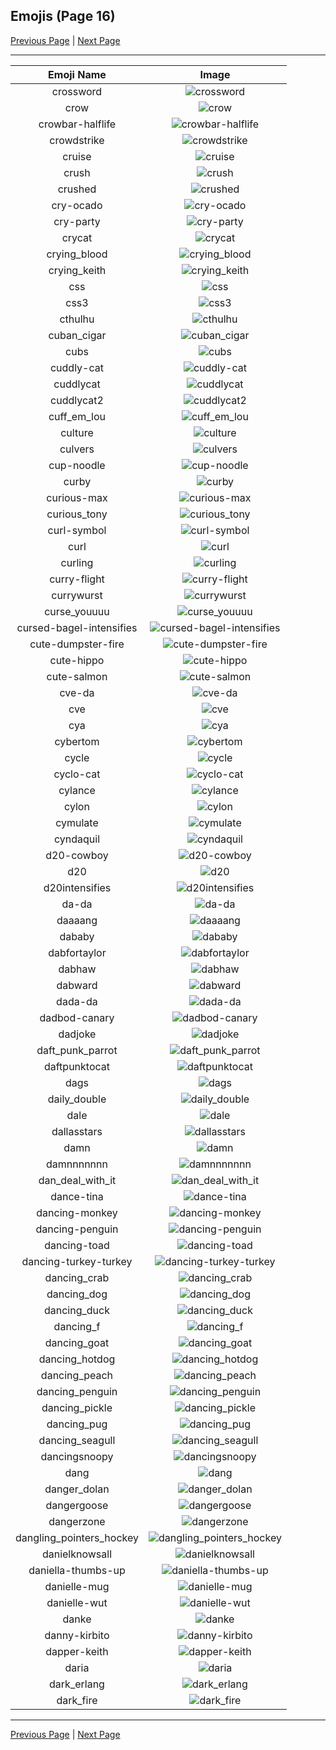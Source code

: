 
## Emojis (Page 16)

[Previous Page](/docs/rc/page-c-0015.md)
  | [Next Page](/docs/rc/page-d-0017.md)

<hr />

|Emoji Name|Image|
| :-: | :-: |
|crossword| ![crossword](/emojis/rc/crossword.png)|
|crow| ![crow](/emojis/rc/crow.gif)|
|crowbar-halflife| ![crowbar-halflife](/emojis/rc/crowbar-halflife.gif)|
|crowdstrike| ![crowdstrike](/emojis/rc/crowdstrike.png)|
|cruise| ![cruise](/emojis/rc/cruise.png)|
|crush| ![crush](/emojis/rc/crush.jpg)|
|crushed| ![crushed](/emojis/rc/crushed.gif)|
|cry-ocado| ![cry-ocado](/emojis/rc/cry-ocado.png)|
|cry-party| ![cry-party](/emojis/rc/cry-party.png)|
|crycat| ![crycat](/emojis/rc/crycat.png)|
|crying_blood| ![crying_blood](/emojis/rc/crying_blood.png)|
|crying_keith| ![crying_keith](/emojis/rc/crying_keith.png)|
|css| ![css](/emojis/rc/css.gif)|
|css3| ![css3](/emojis/rc/css3.png)|
|cthulhu| ![cthulhu](/emojis/rc/cthulhu.gif)|
|cuban_cigar| ![cuban_cigar](/emojis/rc/cuban_cigar.png)|
|cubs| ![cubs](/emojis/rc/cubs.png)|
|cuddly-cat| ![cuddly-cat](/emojis/rc/cuddly-cat.png)|
|cuddlycat| ![cuddlycat](/emojis/rc/cuddlycat.png)|
|cuddlycat2| ![cuddlycat2](/emojis/rc/cuddlycat2.png)|
|cuff_em_lou| ![cuff_em_lou](/emojis/rc/cuff_em_lou.png)|
|culture| ![culture](/emojis/rc/culture.jpg)|
|culvers| ![culvers](/emojis/rc/culvers.png)|
|cup-noodle| ![cup-noodle](/emojis/rc/cup-noodle.png)|
|curby| ![curby](/emojis/rc/curby.png)|
|curious-max| ![curious-max](/emojis/rc/curious-max.gif)|
|curious_tony| ![curious_tony](/emojis/rc/curious_tony.jpg)|
|curl-symbol| ![curl-symbol](/emojis/rc/curl-symbol.png)|
|curl| ![curl](/emojis/rc/curl.png)|
|curling| ![curling](/emojis/rc/curling.gif)|
|curry-flight| ![curry-flight](/emojis/rc/curry-flight.png)|
|currywurst| ![currywurst](/emojis/rc/currywurst.png)|
|curse_youuuu| ![curse_youuuu](/emojis/rc/curse_youuuu.png)|
|cursed-bagel-intensifies| ![cursed-bagel-intensifies](/emojis/rc/cursed-bagel-intensifies.gif)|
|cute-dumpster-fire| ![cute-dumpster-fire](/emojis/rc/cute-dumpster-fire.gif)|
|cute-hippo| ![cute-hippo](/emojis/rc/cute-hippo.jpg)|
|cute-salmon| ![cute-salmon](/emojis/rc/cute-salmon.png)|
|cve-da| ![cve-da](/emojis/rc/cve-da.png)|
|cve| ![cve](/emojis/rc/cve.png)|
|cya| ![cya](/emojis/rc/cya.png)|
|cybertom| ![cybertom](/emojis/rc/cybertom.png)|
|cycle| ![cycle](/emojis/rc/cycle.png)|
|cyclo-cat| ![cyclo-cat](/emojis/rc/cyclo-cat.png)|
|cylance| ![cylance](/emojis/rc/cylance.png)|
|cylon| ![cylon](/emojis/rc/cylon.gif)|
|cymulate| ![cymulate](/emojis/rc/cymulate.jpg)|
|cyndaquil| ![cyndaquil](/emojis/rc/cyndaquil.gif)|
|d20-cowboy| ![d20-cowboy](/emojis/rc/d20-cowboy.png)|
|d20| ![d20](/emojis/rc/d20.jpg)|
|d20intensifies| ![d20intensifies](/emojis/rc/d20intensifies.gif)|
|da-da| ![da-da](/emojis/rc/da-da.png)|
|daaaang| ![daaaang](/emojis/rc/daaaang.jpg)|
|dababy| ![dababy](/emojis/rc/dababy.jpg)|
|dabfortaylor| ![dabfortaylor](/emojis/rc/dabfortaylor.gif)|
|dabhaw| ![dabhaw](/emojis/rc/dabhaw.png)|
|dabward| ![dabward](/emojis/rc/dabward.png)|
|dada-da| ![dada-da](/emojis/rc/dada-da.jpg)|
|dadbod-canary| ![dadbod-canary](/emojis/rc/dadbod-canary.png)|
|dadjoke| ![dadjoke](/emojis/rc/dadjoke.png)|
|daft_punk_parrot| ![daft_punk_parrot](/emojis/rc/daft_punk_parrot.gif)|
|daftpunktocat| ![daftpunktocat](/emojis/rc/daftpunktocat.gif)|
|dags| ![dags](/emojis/rc/dags.gif)|
|daily_double| ![daily_double](/emojis/rc/daily_double.png)|
|dale| ![dale](/emojis/rc/dale.png)|
|dallasstars| ![dallasstars](/emojis/rc/dallasstars.png)|
|damn| ![damn](/emojis/rc/damn.jpg)|
|damnnnnnnn| ![damnnnnnnn](/emojis/rc/damnnnnnnn.jpg)|
|dan_deal_with_it| ![dan_deal_with_it](/emojis/rc/dan_deal_with_it.png)|
|dance-tina| ![dance-tina](/emojis/rc/dance-tina.gif)|
|dancing-monkey| ![dancing-monkey](/emojis/rc/dancing-monkey.gif)|
|dancing-penguin| ![dancing-penguin](/emojis/rc/dancing-penguin.gif)|
|dancing-toad| ![dancing-toad](/emojis/rc/dancing-toad.gif)|
|dancing-turkey-turkey| ![dancing-turkey-turkey](/emojis/rc/dancing-turkey-turkey.gif)|
|dancing_crab| ![dancing_crab](/emojis/rc/dancing_crab.gif)|
|dancing_dog| ![dancing_dog](/emojis/rc/dancing_dog.gif)|
|dancing_duck| ![dancing_duck](/emojis/rc/dancing_duck.gif)|
|dancing_f| ![dancing_f](/emojis/rc/dancing_f.gif)|
|dancing_goat| ![dancing_goat](/emojis/rc/dancing_goat.gif)|
|dancing_hotdog| ![dancing_hotdog](/emojis/rc/dancing_hotdog.gif)|
|dancing_peach| ![dancing_peach](/emojis/rc/dancing_peach.gif)|
|dancing_penguin| ![dancing_penguin](/emojis/rc/dancing_penguin.gif)|
|dancing_pickle| ![dancing_pickle](/emojis/rc/dancing_pickle.gif)|
|dancing_pug| ![dancing_pug](/emojis/rc/dancing_pug.gif)|
|dancing_seagull| ![dancing_seagull](/emojis/rc/dancing_seagull.gif)|
|dancingsnoopy| ![dancingsnoopy](/emojis/rc/dancingsnoopy.jpg)|
|dang| ![dang](/emojis/rc/dang.png)|
|danger_dolan| ![danger_dolan](/emojis/rc/danger_dolan.png)|
|dangergoose| ![dangergoose](/emojis/rc/dangergoose.png)|
|dangerzone| ![dangerzone](/emojis/rc/dangerzone.jpg)|
|dangling_pointers_hockey| ![dangling_pointers_hockey](/emojis/rc/dangling_pointers_hockey.jpg)|
|danielknowsall| ![danielknowsall](/emojis/rc/danielknowsall.png)|
|daniella-thumbs-up| ![daniella-thumbs-up](/emojis/rc/daniella-thumbs-up.png)|
|danielle-mug| ![danielle-mug](/emojis/rc/danielle-mug.png)|
|danielle-wut| ![danielle-wut](/emojis/rc/danielle-wut.png)|
|danke| ![danke](/emojis/rc/danke.jpg)|
|danny-kirbito| ![danny-kirbito](/emojis/rc/danny-kirbito.png)|
|dapper-keith| ![dapper-keith](/emojis/rc/dapper-keith.png)|
|daria| ![daria](/emojis/rc/daria.png)|
|dark_erlang| ![dark_erlang](/emojis/rc/dark_erlang.jpg)|
|dark_fire| ![dark_fire](/emojis/rc/dark_fire.gif)|

<hr/>

[Previous Page](/docs/rc/page-c-0015.md)
  | [Next Page](/docs/rc/page-d-0017.md)